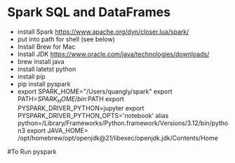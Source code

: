 # Spark SQL and DataFrames

- install Spark https://www.apache.org/dyn/closer.lua/spark/
- put into path for shell (see below)
- Install Brew for Mac
- Install JDK https://www.oracle.com/java/technologies/downloads/
- brew install java
- install latetst python
- install pip
- pip install pyspark
-   export SPARK_HOME="/Users/quangly/spark"
    export PATH=$SPARK_HOME/bin:$PATH
    export PYSPARK_DRIVER_PYTHON=jupyter
    export PYSPARK_DRIVER_PYTHON_OPTS='notebook'
    alias python=/Library/Frameworks/Python.framework/Versions/3.12/bin/python3
    export JAVA_HOME= /opt/homebrew/opt/openjdk@21/libexec/openjdk.jdk/Contents/Home

#To Run
pyspark